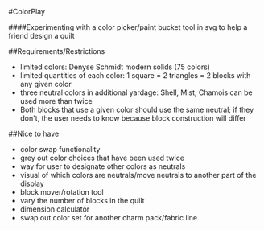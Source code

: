 #ColorPlay

####Experimenting with a color picker/paint bucket tool in svg to help a friend design a quilt

##Requirements/Restrictions

* limited colors: Denyse Schmidt modern solids (75 colors)
* limited quantities of each color: 1 square = 2 triangles = 2 blocks with any given color
* three neutral colors in additional yardage: Shell, Mist, Chamois can be used more than twice
* Both blocks that use a given color should use the same neutral; if they don't, the user needs to know because block construction will differ

##Nice to have

* color swap functionality
* grey out color choices that have been used twice
* way for user to designate other colors as neutrals
* visual of which colors are neutrals/move neutrals to another part of the display
* block mover/rotation tool
* vary the number of blocks in the quilt
* dimension calculator
* swap out color set for another charm pack/fabric line


